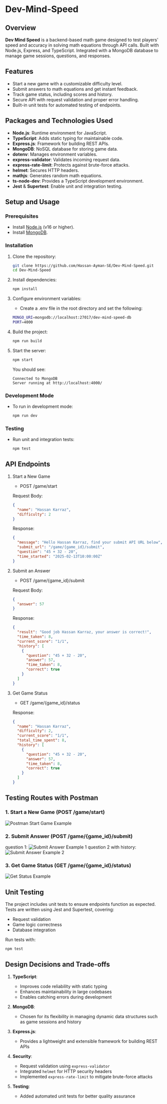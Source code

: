 # Dev-Mind-Speed

## Overview

**Dev Mind Speed** is a backend-based math game designed to test players' speed and accuracy in solving math equations through API calls. Built with Node.js, Express, and TypeScript. Integrated with a MongoDB database to manage game sessions, questions, and responses.

## Features

- Start a new game with a customizable difficulty level.
- Submit answers to math equations and get instant feedback.
- Track game status, including scores and history.
- Secure API with request validation and proper error handling.
- Built-in unit tests for automated testing of endpoints.

## Packages and Technologies Used

- **Node.js**: Runtime environment for JavaScript.
- **TypeScript**: Adds static typing for maintainable code.
- **Express.js**: Framework for building REST APIs.
- **MongoDB**: NoSQL database for storing game data.
- **dotenv**: Manages environment variables.
- **express-validator**: Validates incoming request data.
- **express-rate-limit**: Protects against brute-force attacks.
- **helmet**: Secures HTTP headers.
- **mathjs**: Generates random math equations.
- **ts-node-dev**: Provides a TypeScript development environment.
- **Jest** & **Supertest**: Enable unit and integration testing.

## Setup and Usage

### Prerequisites

- Install [Node.js](https://nodejs.org/) (v16 or higher).
- Install [MongoDB](https://www.mongodb.com/).

### Installation

1. Clone the repository:

   ```bash
   git clone https://github.com/Hassan-Ayman-SE/Dev-Mind-Speed.git
   cd Dev-Mind-Speed

   ```

2. Install dependencies:

   ```bash
   npm install

   ```

3. Configure environment variables:

   - Create a .env file in the root directory and set the following:

   ```bash
   MONGO_URI=mongodb://localhost:27017/dev-mind-speed-db
   PORT=4000

   ```

4. Build the project:

   ```bash
   npm run build

   ```

5. Start the server:
   ```bash
   npm start
   ```
   You should see:
   ```aries
   Connected to MongoDB
   Server running at http://localhost:4000/
   ```

### Development Mode

- To run in development mode:
  ```bash
  npm run dev
  ```

### Testing

- Run unit and integration tests:
  ```bash
  npm test
  ```

## API Endpoints

1. Start a New Game

   - POST /game/start

   Request Body:

   ```json
   {
     "name": "Hassan Karraz",
     "difficulty": 2
   }
   ```

   Response:

   ```json
   {
     "message": "Hello Hassan Karraz, find your submit API URL below",
     "submit_url": "/game/{game_id}/submit",
     "question": "45 + 32 - 20",
     "time_started": "2025-02-13T10:00:00Z"
   }
   ```

2. Submit an Answer

   - POST /game/{game_id}/submit

   Request Body:

   ```json
   {
     "answer": 57
   }
   ```

   Response:

   ```json
   {
     "result": "Good job Hassan Karraz, your answer is correct!",
     "time_taken": 8,
     "current_score": "1/1",
     "history": [
       {
         "question": "45 + 32 - 20",
         "answer": 57,
         "time_taken": 8,
         "correct": true
       }
     ]
   }
   ```

3. Get Game Status

   - GET /game/{game_id}/status

   Response:

   ```json
   {
     "name": "Hassan Karraz",
     "difficulty": 2,
     "current_score": "1/1",
     "total_time_spent": 8,
     "history": [
       {
         "question": "45 + 32 - 20",
         "answer": 57,
         "time_taken": 8,
         "correct": true
       }
     ]
   }
   ```

## Testing Routes with Postman

### 1. Start a New Game (POST /game/start)

![Postman Start Game Example](./images/start-new-game.PNG)

### 2. Submit Answer (POST /game/{game_id}/submit)

question 1:
![Submit Answer Example 1](./images/submit-answer-1.PNG)
question 2 with history:
![Submit Answer Example 2](./images/submit-answer-2.PNG)

### 3. Get Game Status (GET /game/{game_id}/status)

![Get Status Example](./images/get-status.PNG)

## Unit Testing

The project includes unit tests to ensure endpoints function as expected. Tests are written using Jest and Supertest, covering:

- Request validation
- Game logic correctness
- Database integration

Run tests with:

```bash
npm test
```

## Design Decisions and Trade-offs

1. **TypeScript**:

   - Improves code reliability with static typing
   - Enhances maintainability in large codebases
   - Enables catching errors during development

2. **MongoDB**:

   - Chosen for its flexibility in managing dynamic data structures such as game sessions and history

3. **Express.js**:

   - Provides a lightweight and extensible framework for building REST APIs

4. **Security**:

   - Request validation using `express-validator`
   - Integrated `helmet` for HTTP security headers
   - Implemented `express-rate-limit` to mitigate brute-force attacks

5. **Testing**:
   - Added automated unit tests for better quality assurance
